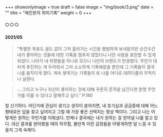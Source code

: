 +++
showonlyimage = true
draft = false
image = "img/book/3.png"
date = ""
title = "예진문의 취미기록"
weight = 0
+++

#### 🌕 🌕 🌕

#### 2021/05

> "특별한 목표도 꿈도 없이 그저 흘러가는 시간을 평범하게 보내왔지만 순간수간 내가 좋아하는 것들에 대한 기록을 멈추지 않았더니 나란 사람을 표현할 수 있게 되었다. 나아가 내 취향들을 하나로 모으니 나만의 브랜드가 탄생했다. 무언가 대차게 추진하는 게 두려워서 그저 소소하게 기록해왔을 뿐인데 그 기록들이 결국 나를 움직이게 했다. 계속 쌓여가는 기록들이 또 나를 어디로 데려다줄지 무척이나 설렌다.

> ... 그리고 누구나 자신이 좋아하는 것에 대해 꾸준히 흔적을 남긴다면 분명 무언가를 이룰 수 있다고 말해주고 싶다." P.180

참 신기하다. 어딘가에 관심이 생기고 생각이 쏟아지면,
내 호기심과 궁금증에 대해 어느 형태로든 답을 찾고 싶어지고
그럴 때 가장 좋은 선택지는 항상 책이다.
그리고 나는 어떻게든 원하는 무언가를 이뤄냈다.
언제나 결국에는 내가 원하는 걸 얻어낼 나를 알고 있다.
대신 결과를 받아봤을 때의 허무함, 불만족 이런 감정들을 어떻게하면 덜 느낄 수 있을지
그게 숙제다.
